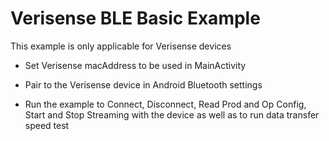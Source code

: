 # Verisense BLE Basic Example

This example is only applicable for Verisense devices

- Set Verisense macAddress to be used in MainActivity

- Pair to the Verisense device in Android Bluetooth settings

- Run the example to Connect, Disconnect, Read Prod and Op Config, Start and
  Stop Streaming with the device as well as to run data transfer speed test
